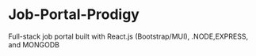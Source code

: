 # Job-Portal-Prodigy
Full-stack job portal built with React.js (Bootstrap/MUI), .NODE,EXPRESS, and MONGODB
